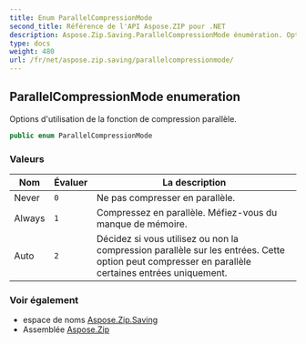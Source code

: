 ```yaml
---
title: Enum ParallelCompressionMode
second_title: Référence de l'API Aspose.ZIP pour .NET
description: Aspose.Zip.Saving.ParallelCompressionMode énumération. Options dutilisation de la fonction de compression parallèle.
type: docs
weight: 480
url: /fr/net/aspose.zip.saving/parallelcompressionmode/
---
```

## ParallelCompressionMode enumeration

Options d'utilisation de la fonction de compression parallèle.

```csharp
public enum ParallelCompressionMode
```

### Valeurs

| Nom | Évaluer | La description |
| --- | --- | --- |
| Never | `0` | Ne pas compresser en parallèle. |
| Always | `1` | Compressez en parallèle. Méfiez-vous du manque de mémoire. |
| Auto | `2` | Décidez si vous utilisez ou non la compression parallèle sur les entrées. Cette option peut compresser en parallèle certaines entrées uniquement. |

### Voir également

* espace de noms [Aspose.Zip.Saving](../../aspose.zip.saving/)
* Assemblée [Aspose.Zip](../../)


